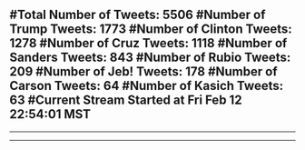 #Total Number of Tweets: 5506 
#Number of Trump Tweets: 1773
#Number of Clinton Tweets: 1278
#Number of Cruz Tweets: 1118
#Number of Sanders Tweets: 843
#Number of Rubio Tweets: 209
#Number of Jeb! Tweets: 178
#Number of Carson Tweets: 64
#Number of Kasich Tweets: 63
#Current Stream Started at Fri Feb 12 22:54:01 MST
---
---
---
